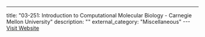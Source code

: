 ---
title: "03-251: Introduction to Computational Molecular Biology - Carnegie Mellon University"
description: ""
external_category: "Miscellaneous"
---[Visit Website](https://www.youtube.com/playlist?list=PLUKmtlUTHfBPoI70nVz3C-82N4nznc3Iz)

